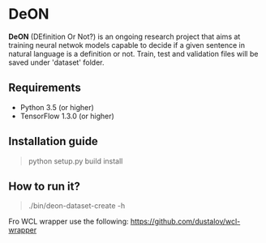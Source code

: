 # DeON
**DeON** (DEfinition Or Not?) is an ongoing research project that aims at training neural netwok models capable to decide if a given sentence in natural language is a definition or not. Train, test and validation files will be saved under 'dataset' folder.

## Requirements
* Python 3.5 (or higher)
* TensorFlow 1.3.0 (or higher)

## Installation guide

> python setup.py build install

## How to run it?

> ./bin/deon-dataset-create -h

Fro WCL wrapper use the following:
https://github.com/dustalov/wcl-wrapper


